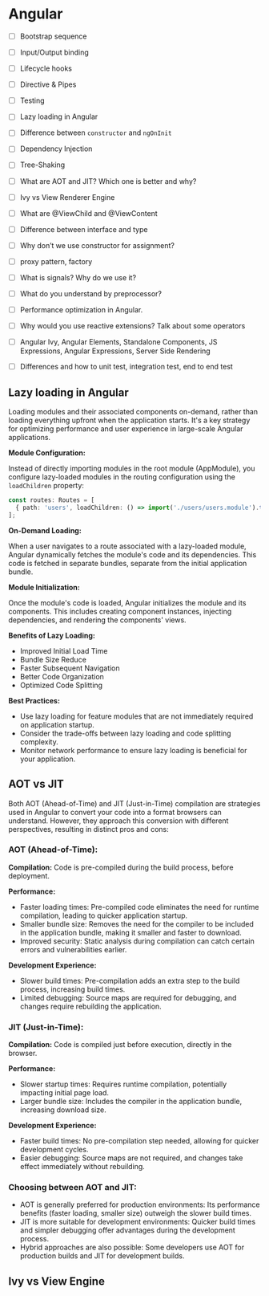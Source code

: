 # Angular

- [ ] Bootstrap sequence
- [ ] Input/Output binding
- [ ] Lifecycle hooks
- [ ] Directive & Pipes
- [ ] Testing
- [ ] Lazy loading in Angular
- [ ] Difference between `constructor` and `ngOnInit`
- [ ] Dependency Injection
- [ ] Tree-Shaking
- [ ] What are AOT and JIT? Which one is better and why?
- [ ] Ivy vs View Renderer Engine
- [ ] What are @ViewChild and @ViewContent
- [ ] Difference between interface and type
- [ ] Why don’t we use constructor for assignment?
- [ ] proxy pattern, factory
- [ ] What is signals? Why do we use it?
- [ ] What do you understand by preprocessor?
- [ ] Performance optimization in Angular.
- [ ] Why would you use reactive extensions? Talk about some operators
- [ ] Angular Ivy, Angular Elements, Standalone Components, JS Expressions, Angular Expressions, Server Side Rendering
- [ ] Differences and how to unit test, integration test, end to end test 


## Lazy loading in Angular

Loading modules and their associated components on-demand, rather than loading everything upfront when the application starts. It's a key strategy for optimizing performance and user experience in large-scale Angular applications.

<b>Module Configuration:</b>

Instead of directly importing modules in the root module (AppModule), you configure lazy-loaded modules in the routing configuration using the `loadChildren` property:

```typescript
const routes: Routes = [
  { path: 'users', loadChildren: () => import('./users/users.module').then(m => m.UsersModule) }
];
```

<b>On-Demand Loading:</b>

When a user navigates to a route associated with a lazy-loaded module, Angular dynamically fetches the module's code and its dependencies.
This code is fetched in separate bundles, separate from the initial application bundle.

<b>Module Initialization:</b>

Once the module's code is loaded, Angular initializes the module and its components.
This includes creating component instances, injecting dependencies, and rendering the components' views.

<b>Benefits of Lazy Loading:</b>

- Improved Initial Load Time
- Bundle Size Reduce
- Faster Subsequent Navigation
- Better Code Organization
- Optimized Code Splitting

<b>Best Practices:</b>
- Use lazy loading for feature modules that are not immediately required on application startup.
- Consider the trade-offs between lazy loading and code splitting complexity.
- Monitor network performance to ensure lazy loading is beneficial for your application.


## AOT vs JIT
Both AOT (Ahead-of-Time) and JIT (Just-in-Time) compilation are strategies used in Angular to convert your code into a format browsers can understand. 
However, they approach this conversion with different perspectives, resulting in distinct pros and cons:

### AOT (Ahead-of-Time):

**Compilation:** Code is pre-compiled during the build process, before deployment.

**Performance:**
- Faster loading times: Pre-compiled code eliminates the need for runtime compilation, leading to quicker application startup.
- Smaller bundle size: Removes the need for the compiler to be included in the application bundle, making it smaller and faster to download.
- Improved security: Static analysis during compilation can catch certain errors and vulnerabilities earlier.

**Development Experience:**
- Slower build times: Pre-compilation adds an extra step to the build process, increasing build times.
- Limited debugging: Source maps are required for debugging, and changes require rebuilding the application.

### JIT (Just-in-Time):

**Compilation:** Code is compiled just before execution, directly in the browser.

**Performance:**
- Slower startup times: Requires runtime compilation, potentially impacting initial page load.
- Larger bundle size: Includes the compiler in the application bundle, increasing download size.

**Development Experience:**
- Faster build times: No pre-compilation step needed, allowing for quicker development cycles.
- Easier debugging: Source maps are not required, and changes take effect immediately without rebuilding.

### Choosing between AOT and JIT:

- AOT is generally preferred for production environments: Its performance benefits (faster loading, smaller size) outweigh the slower build times.
- JIT is more suitable for development environments: Quicker build times and simpler debugging offer advantages during the development process.
- Hybrid approaches are also possible: Some developers use AOT for production builds and JIT for development builds.

## Ivy vs View Engine